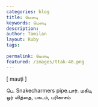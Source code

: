 ```yaml
---
categories: blog
title: மௌடி
keywords: மௌடி
description: 
author: Tamilan
layout: Ruby
tags: 
 
permalink: மௌடி
featured: /images/ttak-48.png
---
```

  
[ mauṭi ]  
  
பெ. Snakecharmers pipe.பார். மகிடி  
ஓர் வித்தை, பகடம், பரிகாசம்